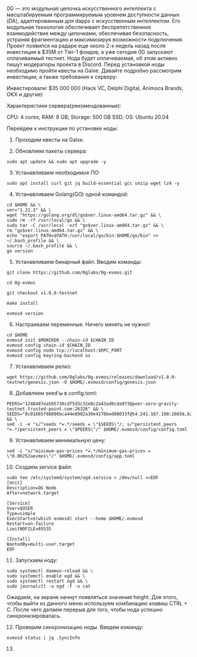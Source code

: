 0G — это модульная цепочка искусственного интеллекта с масштабируемым программируемым уровнем доступности данных (DA), адаптированным для dapps с искусственным интеллектом. Его модульная технология обеспечивает беспрепятственное взаимодействие между цепочками, обеспечивая безопасность, устраняя фрагментацию и максимизируя возможности подключения. Проект появился на радаре еще около 2-х недель назад после инвестиции в $35M от Tier-1 фондов, а уже сегодня 0G запускают оплачиваемый тестнет. Нода будет оплачиваемая, об этом активно пишут модераторы проекта в Discord. Перед установкой ноды необходимо пройти квесты на Galxe. Давайте подробно рассмотрим инвестиции, а также требования к серверу:

Инвестировали: $35 000 000 (Hack VC, Delphi Digital, Animoca Brands, OKX и другие)

Характеристики сервера(рекомендованные): 

CPU: 4 cores;
RAM: 8 GB;
Storage: 500 GB SSD;
OS: Ubuntu 20.04

Перейдем к инструкции по установке ноды:

1. Проходим квесты на Galxe.

2. Обновляем пакеты сервера:

```
sudo apt update && sudo apt upgrade -y
```

3. Устанавливаем необходимое ПО:

```
sudo apt install curl git jq build-essential gcc unzip wget lz4 -y
```

4. Устанавливаем Golang(GO) одной командой:

```
cd $HOME && \
ver="1.21.3" && \
wget "https://golang.org/dl/go$ver.linux-amd64.tar.gz" && \
sudo rm -rf /usr/local/go && \
sudo tar -C /usr/local -xzf "go$ver.linux-amd64.tar.gz" && \
rm "go$ver.linux-amd64.tar.gz" && \
echo "export PATH=$PATH:/usr/local/go/bin:$HOME/go/bin" >> ~/.bash_profile && \
source ~/.bash_profile && \
go version
```

5. Устанавливаем бинарный файл. Вводим команды:

```
git clone https://github.com/0glabs/0g-evmos.git
```

```
cd 0g-evmos
```

```
git checkout v1.0.0-testnet
```

```
make install
```

```
evmosd version
```

6. Настраиваем переменные. Ничего менять не нужно!:

```
cd $HOME
evmosd init $MONIKER --chain-id $CHAIN_ID
evmosd config chain-id $CHAIN_ID
evmosd config node tcp://localhost:$RPC_PORT
evmosd config keyring-backend os
```

7. Устанавливаем релиз:

```
wget https://github.com/0glabs/0g-evmos/releases/download/v1.0.0-testnet/genesis.json -O $HOME/.evmosd/config/genesis.json
```

8. Добавляем seed'ы в config.toml:

```
PEERS="1248487ea585730cdf5d3c32e0c2a43ad0cda973@peer-zero-gravity-testnet.trusted-point.com:26326" && \
SEEDS="8c01665f88896bca44e8902a30e4278bed08033f@54.241.167.190:26656,b288e8b37f4b0dbd9a03e8ce926cd9c801aacf27@54.176.175.48:26656,8e20e8e88d504e67c7a3a58c2ea31d965aa2a890@54.193.250.204:26656,e50ac888b35175bfd4f999697bdeb5b7b52bfc06@54.215.187.94:26656" && \
sed -i -e "s/^seeds *=.*/seeds = \"$SEEDS\"/; s/^persistent_peers *=.*/persistent_peers = \"$PEERS\"/" $HOME/.evmosd/config/config.toml
```

9. Устанавливаем минимальную цену:

```
sed -i "s/^minimum-gas-prices *=.*/minimum-gas-prices = \"0.00252aevmos\"/" $HOME/.evmosd/config/app.toml
```

10. Создаем service файл:

```
sudo tee /etc/systemd/system/ogd.service > /dev/null <<EOF
[Unit]
Description=OG Node
After=network.target

[Service]
User=$USER
Type=simple
ExecStart=$(which evmosd) start --home $HOME/.evmosd
Restart=on-failure
LimitNOFILE=65535

[Install]
WantedBy=multi-user.target
EOF
```

11. Запускаем ноду:

```
sudo systemctl daemon-reload && \
sudo systemctl enable ogd && \
sudo systemctl restart ogd && \
sudo journalctl -u ogd -f -o cat
```

Ожидаем, на экране начнут появляться значения height. Для этого, чтобы выйти из данного меню используем комбинацию клавиш CTRL + C. После чего делаем перерыв для того, чтобы нода успешно синхронизировалась.

12. Проверим синхронизацию ноды. Введем команду:

```
evmosd status | jq .SyncInfo
```

13.


